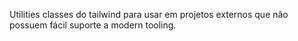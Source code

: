 Utilities classes do tailwind para usar em projetos externos que não possuem fácil suporte a modern tooling.
